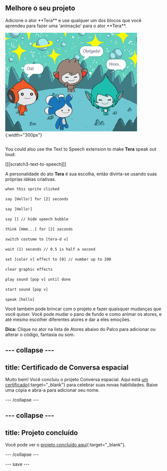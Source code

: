 ## Melhore o seu projeto

<div style="display: flex; flex-wrap: wrap">
<div style="flex-basis: 200px; flex-grow: 1; margin-right: 15px;">
Adicione o ator **Tera** e use qualquer um dos blocos que você aprendeu para fazer uma 'animação' para o ator **Tera**.
</div>
<div>

![O ator Tera no Palco.](images/tera-step.png){:width="300px"}

</div>
</div>

You could also use the Text to Speech extension to make **Tera** speak out loud:

[[[scratch3-text-to-speech]]]

A personalidade do ato **Tera** é sua escolha, então divirta-se usando suas próprias idéias criativas.

```blocks3
when this sprite clicked

say [Hello!] for [2] seconds

say [Hello!]

say [] // hide speech bubble

think [Hmm...] for [2] seconds

switch costume to [tera-d v]

wait (1) seconds // 0.5 is half a second

set [color v] effect to [0] // number up to 200

clear graphic effects

play sound [pop v] until done

start sound [pop v]

speak [hello]
```

Você também pode brincar com o projeto e fazer quaisquer mudanças que você quiser. Você pode mudar o pano de fundo e como animar os atores, e até mesmo escolher diferentes atores e dar a eles emoções.

**Dica:** Clique no ator na lista de Atores abaixo do Palco para adicionar ou alterar o código, fantasia ou som.

--- collapse ---
---
title: Certificado de Conversa espacial
---

Muito bem! Você concluiu o projeto Conversa espacial. Aqui está [um certificado](https://drive.google.com/file/d/18xx4uNIyRSty_2ujHkGDzGwTgfSGC1AF/view?usp=sharing){:target="_blank"} para celebrar suas novas habilidades. Baixe uma cópia e abra-a para adicionar seu nome.

--- /collapse ---

--- collapse ---
---
title: Projeto concluído
---

Você pode ver o [projeto concluído aqui](https://scratch.mit.edu/projects/485673032/){:target="_blank"}.

--- /collapse ---

--- save ---
